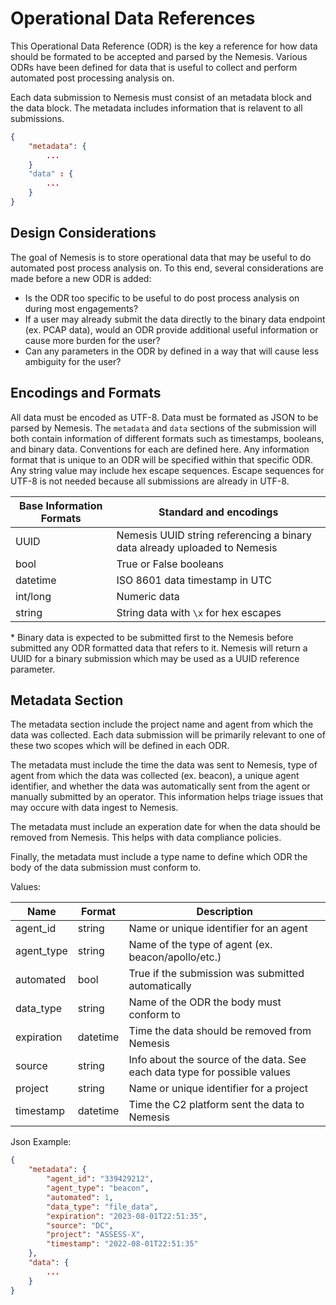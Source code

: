 # Operational Data References
This Operational Data Reference (ODR) is the key a reference for how data should be formated to be accepted and parsed by the Nemesis. Various ODRs have been defined for data that is useful to collect and perform automated post processing analysis on.

Each data submission to Nemesis must consist of an metadata block and the data block. The metadata includes information that is relavent to all submissions.

```json
{
	"metadata": {
		...
	}
	"data" : {
		...
	}
}
```

## Design Considerations
The goal of Nemesis is to store operational data that may be useful to do automated post process analysis on. To this end, several considerations are made before a new ODR is added:
- Is the ODR too specific to be useful to do post process analysis on during most engagements?
- If a user may already submit the data directly to the binary data endpoint (ex. PCAP data), would an ODR provide additional useful information or cause more burden for the user?
- Can any parameters in the ODR by defined in a way that will cause less ambiguity for the user?

## Encodings and Formats
All data must be encoded as UTF-8. Data must be formated as JSON to be parsed by Nemesis. The `metadata` and `data` sections of the submission will both contain information of different formats such as timestamps, booleans, and binary data. Conventions for each are defined here. Any information format that is unique to an ODR will be specified within that specific ODR. Any string value may include hex escape sequences. Escape sequences for UTF-8 is not needed because all submissions are already in UTF-8.

| Base Information Formats | Standard and encodings                                                    |
|--------------------------|---------------------------------------------------------------------------|
| UUID                     | Nemesis UUID string referencing a binary data already uploaded to Nemesis |
| bool                     | True or False booleans                                                    |
| datetime                 | ISO 8601 data timestamp in UTC                                            |
| int/long                 | Numeric data                                                              |
| string                   | String data with `\x` for hex escapes                                     |

\* Binary data is expected to be submitted first to the Nemesis before submitted any ODR formatted data that refers to it. Nemesis will return a UUID for a binary submission which may be used as a UUID reference parameter.

## Metadata Section
The metadata section include the project name and agent from which the data was collected. Each data submission will be primarily relevant to one of these two scopes which will be defined in each ODR.

The metadata must include the time the data was sent to Nemesis, type of agent from which the data was collected (ex. beacon), a unique agent identifier, and whether the data was automatically sent from the agent or manually submitted by an operator. This information helps triage issues that may occure with data ingest to Nemesis.

The metadata must include an experation date for when the data should be removed from Nemesis. This helps with data compliance policies.

Finally, the metadata must include a type name to define which ODR the body of the data submission must conform to.

Values:

| Name       | Format   | Description                                                               |
|------------|----------|---------------------------------------------------------------------------|
| agent_id   | string   | Name or unique identifier for an agent                                    |
| agent_type | string   | Name of the type of agent (ex. beacon/apollo/etc.)                        |
| automated  | bool     | True if the submission was submitted automatically                        |
| data_type  | string   | Name of the ODR the body must conform to                                  |
| expiration | datetime | Time the data should be removed from Nemesis                              |
| source     | string   | Info about the source of the data. See each data type for possible values |
| project    | string   | Name or unique identifier for a project                                   |
| timestamp  | datetime | Time the C2 platform sent the data to Nemesis                             |


Json Example:
```json
{
    "metadata": {
        "agent_id": "339429212",
        "agent_type": "beacon",
        "automated": 1,
        "data_type": "file_data",
        "expiration": "2023-08-01T22:51:35",
        "source": "DC",
        "project": "ASSESS-X",
        "timestamp": "2022-08-01T22:51:35"
    },
    "data": {
        ...
    }
}
```